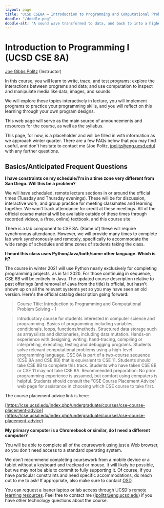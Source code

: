 ```yaml
---
layout: page
title: "UCSD CSE8A – Introduction to Programming and Computational Problem Solving 1"
doodle: "/doodle.png"
doodle-alt: "A sound wave transformed to data, and back to into a higher-frequency version of the same sound. A four-pixel image of red, green, blue, and yellow pixels, transformed into data, then back into a rotated version of the original image."
---
```


# Introduction to Programming I (UCSD CSE 8A)

<a href="https://jpolitz.github.io">Joe Gibbs Politz</a> (Instructor)

In this course, you will learn to write, trace, and test programs; explore the
interactions between programs and data; and use computation to inspect and
manipulate media like data, images, and sounds.

We will explore these topics interactively in lecture, you will implement
programs to practice your programming skills, and you will reflect on this
learning through your own program designs.

This web page will serve as the main source of announcements and resources for
the course, as well as the syllabus.

This page, for now, is a placeholder and will be filled in with information as
we approach winter quarter. There are a few FAQs below that you may find
useful, and don't hesitate to contact me (Joe Politz, jpolitz@eng.ucsd.edu)
with any further questions.

<a id="basics"></a>
## Basics/Anticipated Frequent Questions

**I have constraints on my schedule/I'm in a time zone very different from San
Diego. Will this be a problem?**

We will have scheduled, remote lecture sections in or around the official times
(Tuesday and Thursday evenings). These will be for discussion, interactive
work, and group practice for meeting classmates and learning together.  We
won't track attendance for credit at these meetings. All of the official course
material will be available outside of these times through recorded videos, a
(free, online) textbook, and this course site.

There is a lab component to CSE 8A. (Some of) these will require synchronous
attendance. However, we will provide many times to complete lab work
synchronously and remotely, specifically to accommodate the wide range of
schedules and time zones of students taking the class.

**I heard this class uses Python/Java/both/some other language. Which is it?**

The course in winter 2021 will use Python nearly exclusively for completing
programming projects, as in fall 2020. For those continuing in sequence, CSE 8B
will be entirely in Java. The updated course description relative to past
offerings (and removal of Java from the title) is official, but hasn't shown up
on all the relevant systems yet so you may have seen an old version. Here's the
official catalog description going forward:


> Course Title: Introduction to Programming and Computational Problem Solving - 1

> Introductory course for students interested in computer science and
> programming. Basics of programming including variables, conditionals, loops,
> functions/methods. Structured data storage such as arrays/lists and
> dictionaries, including data mutation.  Hands-on experience with designing,
> writing, hand-tracing, compiling or interpreting, executing, testing and
> debugging programs. Students solve relevant computational problems using a
> high-level programming language.   CSE 8A is part of a two-course sequence
> (CSE 8A and CSE 8B) that is equivalent to CSE 11. Students should take CSE 8B
> to complete this track. Students who have taken CSE 8B or CSE 11 may not take
> CSE 8A. Recommended preparation: No prior programming experience is assumed,
> but comfort using computers is helpful. Students should consult the “CSE
> Course Placement Advice” web page for assistance in choosing which CSE
> course to take first.


The course placement advice link is here:

[https://cse.ucsd.edu/index.php/undergraduate/courses/cse-course-placement-advice](https://cse.ucsd.edu/index.php/undergraduate/courses/cse-course-placement-advice)


**My primary computer is a Chromebook or similar, do I need a different
computer?**

You will be able to complete all of the coursework using just a Web browser, so
you don't need access to a standard operating system.

We don't recommend completing coursework from a mobile device or a tablet
without a keyboard and trackpad or mouse. It will likely be possible, but we
may not be able to commit to fully supporting it. Of course, if you have
particular constraints and need specific accommodations, do reach out to me to
ask! If appropriate, also make sure to contact
[OSD](https://students.ucsd.edu/well-being/disability-services/index.html).

You can request a loaner laptop or lab access through UCSD's [remote learning
resources](https://vcsa.ucsd.edu/news/covid-19/#Access-to-Computers-and-Discoun).
Feel free to contact me (jpolitz@eng.ucsd.edu) if you have other technology
questions about the course.




